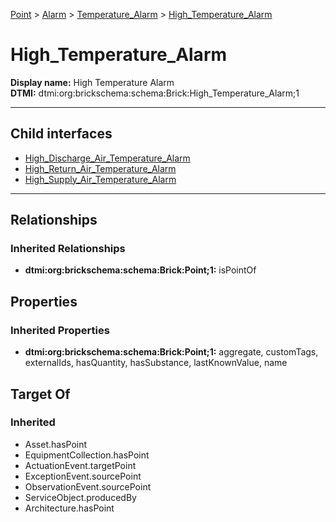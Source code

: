 [Point](../../../Point.md) > [Alarm](../../Alarm.md) > [Temperature_Alarm](../Temperature_Alarm.md) > [High_Temperature_Alarm](.)
# High_Temperature_Alarm

**Display name:** High Temperature Alarm<br />
**DTMI:** dtmi:org:brickschema:schema:Brick:High_Temperature_Alarm;1

---


## Child interfaces
* [High_Discharge_Air_Temperature_Alarm](../Air_Temperature_Alarm/Discharge_Air_Temperature_Alarm/High_Discharge_Air_Temperature_Alarm.md)
* [High_Return_Air_Temperature_Alarm](../Air_Temperature_Alarm/Return_Air_Temperature_Alarm/High_Return_Air_Temperature_Alarm.md)
* [High_Supply_Air_Temperature_Alarm](../Air_Temperature_Alarm/Supply_Air_Temperature_Alarm/High_Supply_Air_Temperature_Alarm.md)

---
## Relationships
### Inherited Relationships
* **dtmi:org:brickschema:schema:Brick:Point;1:** isPointOf
## Properties
### Inherited Properties
* **dtmi:org:brickschema:schema:Brick:Point;1:** aggregate, customTags, externalIds, hasQuantity, hasSubstance, lastKnownValue, name
## Target Of
### Inherited
* Asset.hasPoint
* EquipmentCollection.hasPoint
* ActuationEvent.targetPoint
* ExceptionEvent.sourcePoint
* ObservationEvent.sourcePoint
* ServiceObject.producedBy
* Architecture.hasPoint
